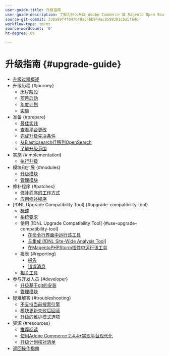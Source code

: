 ```yaml
---
user-guide-title: 升级指南
user-guide-description: 了解为什么升级 Adobe Commerce 或 Magento Open Source 应用程序如此重要，以及如何成功地规划和执行升级。
source-git-commit: 338a99f4f047640ac4bb944ac8599301cba5f646
workflow-type: tm+mt
source-wordcount: '0'
ht-degree: 0%

---
```



# 升级指南 {#upgrade-guide}

- [升级过程概述](overview.md)
- 升级历程 {#journey}
   - [历程阶段](journey/phases.md)
   - [项目启动](journey/project-launch.md)
   - [年度计划](journey/annual-planning.md)
   - [实施](journey/implementation.md)
- 准备 {#prepare}
   - [最佳实践](prepare/best-practices.md)
   - [查看平台更改](prepare/platform-changes.md)
   - [完成升级先决条件](prepare/prerequisites.md)
   - [从Elasticsearch迁移到OpenSearch](prepare/opensearch-migration.md)
   - [了解升级范围](prepare/scope.md)
- 实施 {#implementation}
   - [执行升级](implementation/perform-upgrade.md)
- 模块和扩展 {#modules}
   - [升级模块](modules/upgrade.md)
   - [管理模块](modules/manage.md)
- 修补程序 {#patches}
   - [修补程序的工作方式](patches/overview.md)
   - [应用修补程序](patches/apply.md)
- [!DNL Upgrade Compatibility Tool] {#upgrade-compatibility-tool}
   - [概述](upgrade-compatibility-tool/overview.md)
   - [系统要求](upgrade-compatibility-tool/prerequisites.md)
   - 使用 [!DNL Upgrade Compatibility Tool] {#use-upgrade-compatibility-tool}
      - [在命令行界面中运行该工具](upgrade-compatibility-tool/run.md)
      - [与集成 [!DNL Site-Wide Analysis Tool]](upgrade-compatibility-tool/integrate-analysis-tool.md)
      - [在MagentoPHPStorm插件中运行该工具](upgrade-compatibility-tool/run-configuration-phpstorm-plugin.md)
   - 报表 {#reporting}
      - [报告](upgrade-compatibility-tool/reports.md)
      - [错误消息](upgrade-compatibility-tool/error-messages.md)
   - [相关工具](upgrade-compatibility-tool/related-tools.md)
- 参与开发人员 {#developer}
   - [升级基于git的安装](developer/git-installs.md)
   - [管理模块](developer/manage-modules.md)
- 疑难解答 {#troubleshooting}
   - [不支持当前搜索引擎](troubleshooting/search-engine-not-supported.md)
   - [模块更新失败后回滚](troubleshooting/roll-back-after-update-failure.md)
   - [升级的维护模式选项](troubleshooting/maintenance-mode-options.md)
- 资源 {#resources}
   - [推荐阅读](resources/recommended-reading.md)
   - [使用Adobe Commerce 2.4.4+实现平台现代化](resources/recommended-upgrade-paths-2022.md)
   - [升级计划核对清单](https://support.magento.com/hc/en-us/articles/360057968951)
- [返回操作指南](https://experienceleague.adobe.com/docs/commerce-operations/operational-guides/home.html)

